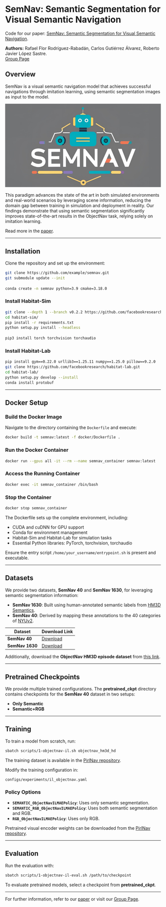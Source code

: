 # SemNav: Semantic Segmentation for Visual Semantic Navigation

Code for our paper: [SemNav: Semantic Segmentation for Visual Semantic Navigation]().

**Authors:** Rafael Flor Rodríguez-Rabadán, Carlos Gutiérrez Álvarez, Roberto Javier López Sastre.  
[Group Page](https://gram.web.uah.es/)

## Overview

SemNav is a visual semantic navigation model that achieves successful navigations through imitation learning, using semantic segmentation images as input to the model.

![SemNav Image](imgs/SemNavimg.png)

This paradigm advances the state of the art in both simulated environments and real-world scenarios by leveraging scene information, reducing the domain gap between training in simulation and deployment in reality. Our findings demonstrate that using semantic segmentation significantly improves state-of-the-art results in the ObjectNav task, relying solely on imitation learning.

Read more in the [paper](#).

---

## Installation

Clone the repository and set up the environment:

```bash
git clone https://github.com/example/semnav.git
git submodule update --init

conda create -n semnav python=3.9 cmake=3.18.0
```

### Install Habitat-Sim

```bash
git clone --depth 1 --branch v0.2.2 https://github.com/facebookresearch/habitat-sim.git
cd habitat-sim/
pip install -r requirements.txt
python setup.py install --headless

pip3 install torch torchvision torchaudio
```

### Install Habitat-Lab

```bash
pip install gym==0.22.0 urllib3==1.25.11 numpy==1.25.0 pillow==9.2.0
git clone https://github.com/facebookresearch/habitat-lab.git
cd habitat-lab/
python setup.py develop --install
conda install protobuf  
```

---

## Docker Setup

### Build the Docker Image

Navigate to the directory containing the `Dockerfile` and execute:

```bash
docker build -t semnav:latest -f docker/Dockerfile .
```

### Run the Docker Container

```bash
docker run --gpus all -it --rm --name semnav_container semnav:latest
```

### Access the Running Container

```bash
docker exec -it semnav_container /bin/bash
```

### Stop the Container

```bash
docker stop semnav_container
```

The Dockerfile sets up the complete environment, including:
- CUDA and cuDNN for GPU support
- Conda for environment management
- Habitat-Sim and Habitat-Lab for simulation tasks
- Essential Python libraries: PyTorch, torchvision, torchaudio

Ensure the entry script `/home/your_username/entrypoint.sh` is present and executable.

---

## Datasets

We provide two datasets, **SemNav 40** and **SemNav 1630**, for leveraging semantic segmentation information:

- **SemNav 1630**: Built using human-annotated semantic labels from [HM3D Semantics](https://github.com/facebookresearch/habitat-lab/tree/main/habitat/data/datasets/hm3d_semantics).
- **SemNav 40**: Derived by mapping these annotations to the 40 categories of [NYUv2](https://cs.nyu.edu/~silberman/datasets/nyu_depth_v2.html).

| Dataset      | Download Link |
|-------------|--------------|
| **SemNav 40**  | [Download](#) |
| **SemNav 1630** | [Download](#) |


Additionally, download the **ObjectNav HM3D episode dataset** from [this link](https://github.com/facebookresearch/habitat-lab/blob/main/DATASETS.md#task-datasets).

---

## Pretrained Checkpoints

We provide multiple trained configurations. The **pretrained_ckpt** directory contains checkpoints for the **SemNav 40** dataset in two setups:
- **Only Semantic**
- **Semantic+RGB**

---

## Training

To train a model from scratch, run:

```bash
sbatch scripts/1-objectnav-il.sh objectnav_hm3d_hd
```

The training dataset is available in the [PirlNav repository](https://github.com/Ram81/pirlnav?tab=readme-ov-file).

Modify the training configuration in:
```
configs/experiments/il_objectnav.yaml
```

### Policy Options

- **`SEMANTIC_ObjectNavILMAEPolicy`**: Uses only semantic segmentation.
- **`SEMANTIC_RGB_ObjectNavILMAEPolicy`**: Uses both semantic segmentation and RGB.
- **`RGB_ObjectNavILMAEPolicy`**: Uses only RGB.

Pretrained visual encoder weights can be downloaded from the [PirlNav repository](https://github.com/Ram81/pirlnav?tab=readme-ov-file).

---

## Evaluation

Run the evaluation with:

```bash
sbatch scripts/1-objectnav-il-eval.sh /path/to/checkpoint
```

To evaluate pretrained models, select a checkpoint from **pretrained_ckpt**.

---

For further information, refer to our [paper](#) or visit our [Group Page](https://gram.web.uah.es/).


